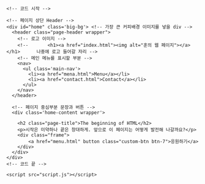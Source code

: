 <!DOCTYPE html>
<html lang='ko'>
  <head>
    <meta charset="utf-8">
    <meta name="viewport" content="width=device-width">
    <meta name="description" content="응애 나 아기">
    <title>훈's HTML project</title>
    <!-- CSS 초기화 -->
    <link href="https://unpkg.com/ress/dist/ress.min.css" rel="stylesheet" type="text/css" />
    <link href="style.css" rel="stylesheet" type="text/css" />
    <!-- 파비콘 설정 -->
    <link href="s.jpg" rel="icon" type="png" />
  </head>
  <body>
 
    <!-- 코드 시작 -->
    
    <!-- 페이지 상단 Header -->
    <div id="home" class='big-bg'> <!-- 가장 큰 커피배경 이미지를 넣을 div -->
      <header class="page-header wrapper">
        <!-- 로고 이미지 -->
        <!--       <h1><a href="index.html"><img alt="훈의 웹 페이지"></a></h1>      나중에 로고 들어갈 자리 -->
        <!-- 메인 메뉴를 표시할 부분 -->
        <nav>
          <ul class='main-nav'>
            <li><a href="mena.html">Menu</a></li>
            <li><a href="contact.html">Contact</a></li>
          </ul>
        </nav>      
      </header>
  
      <!-- 페이지 중심부분 문장과 버튼 -->
      <div class='home-content wrapper'>
        
        <h2 class="page-title">The beginning of HTML</h2>
        <p>시작은 미약하나 끝은 창대하게. 앞으로 이 페이지는 어떻게 발전해 나갈까요?</p>
        <div class="frame">
            <a href="menu.html" button class="custom-btn btn-7">응원하기</a>
        </div>
      </div>
    </div>
    <!-- 코드 끝 -->
    
    <script src="script.js"></script>
  </body>
</html>
